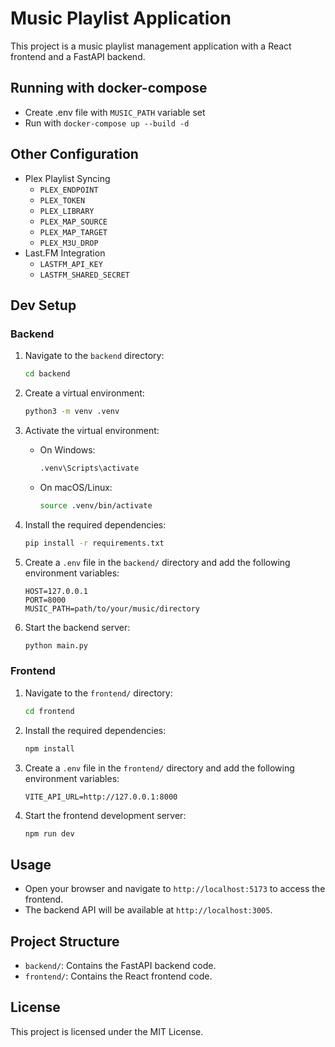 # Music Playlist Application

This project is a music playlist management application with a React frontend and a FastAPI backend.

## Running with docker-compose
- Create .env file with `MUSIC_PATH` variable set
- Run with `docker-compose up --build -d`

## Other Configuration
- Plex Playlist Syncing
    - `PLEX_ENDPOINT`
    - `PLEX_TOKEN`
    - `PLEX_LIBRARY`
    - `PLEX_MAP_SOURCE`
    - `PLEX_MAP_TARGET`
    - `PLEX_M3U_DROP`
- Last.FM Integration
    - `LASTFM_API_KEY`
    - `LASTFM_SHARED_SECRET`

## Dev Setup

### Backend

1. Navigate to the `backend` directory:

    ```sh
    cd backend
    ```

2. Create a virtual environment:

    ```sh
    python3 -m venv .venv
    ```

3. Activate the virtual environment:

    - On Windows:

        ```sh
        .venv\Scripts\activate
        ```

    - On macOS/Linux:

        ```sh
        source .venv/bin/activate
        ```

4. Install the required dependencies:

    ```sh
    pip install -r requirements.txt
    ```

5. Create a `.env` file in the `backend/` directory and add the following environment variables:

    ```env
    HOST=127.0.0.1
    PORT=8000
    MUSIC_PATH=path/to/your/music/directory
    ```

6. Start the backend server:

    ```sh
    python main.py
    ```

### Frontend

1. Navigate to the `frontend/` directory:

    ```sh
    cd frontend
    ```

2. Install the required dependencies:

    ```sh
    npm install
    ```

3. Create a `.env` file in the `frontend/` directory and add the following environment variables:

    ```env
    VITE_API_URL=http://127.0.0.1:8000
    ```

4. Start the frontend development server:

    ```sh
    npm run dev
    ```

## Usage

- Open your browser and navigate to `http://localhost:5173` to access the frontend.
- The backend API will be available at `http://localhost:3005`.

## Project Structure

- `backend/`: Contains the FastAPI backend code.
- `frontend/`: Contains the React frontend code.

## License

This project is licensed under the MIT License.